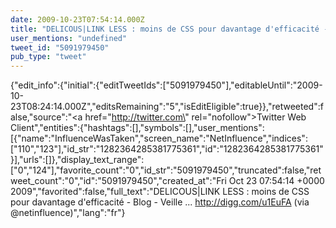 ```yaml
---
date: 2009-10-23T07:54:14.000Z
title: "DELICOUS|LINK LESS : moins de CSS pour davantage d'efficacité - Blog - Veille ... http://digg.com/u1EuFA (via <a href='http://twitter.com/netinfluence'>@netinfluence</a>)″"
user_mentions: "undefined"
tweet_id: "5091979450"
pub_type: "tweet"
---
```

{"edit_info":{"initial":{"editTweetIds":["5091979450"],"editableUntil":"2009-10-23T08:24:14.000Z","editsRemaining":"5","isEditEligible":true}},"retweeted":false,"source":"<a href=\"http://twitter.com\" rel=\"nofollow\">Twitter Web Client</a>","entities":{"hashtags":[],"symbols":[],"user_mentions":[{"name":"InfluenceWasTaken","screen_name":"NetInfluence","indices":["110","123"],"id_str":"1282364285381775361","id":"1282364285381775361"}],"urls":[]},"display_text_range":["0","124"],"favorite_count":"0","id_str":"5091979450","truncated":false,"retweet_count":"0","id":"5091979450","created_at":"Fri Oct 23 07:54:14 +0000 2009","favorited":false,"full_text":"DELICOUS|LINK LESS : moins de CSS pour davantage d'efficacité - Blog - Veille ... http://digg.com/u1EuFA (via @netinfluence)","lang":"fr"}
